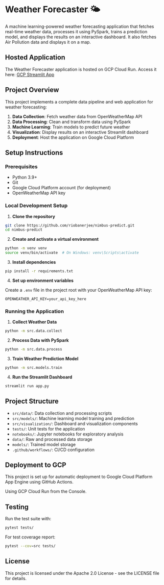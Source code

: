 # Weather Forecaster 🌤️

A machine learning-powered weather forecasting application that fetches real-time weather data, processes it using PySpark, trains a prediction model, and displays the results on an interactive dashboard. It also fetches Air Pollution data and displays it on a map.

## Hosted Application
The Weather Forecaster application is hosted on GCP Cloud Run.
Access it here: [GCP Streamlit App](https://nimbus-predict-645776801901.europe-west2.run.app)
<!-- 

The Weather Forecaster application is hosted on Streamlit Cloud. You can access it at:

[https://nimbus-predict.streamlit.app](https://nimbus-predict.streamlit.app) -->

## Project Overview

This project implements a complete data pipeline and web application for weather forecasting:

1. **Data Collection**: Fetch weather data from OpenWeatherMap API
2. **Data Processing**: Clean and transform data using PySpark
3. **Machine Learning**: Train models to predict future weather
4. **Visualization**: Display results on an interactive Streamlit dashboard
5. **Deployment**: Host the application on Google Cloud Platform

## Setup Instructions

### Prerequisites

- Python 3.9+
- Git
- Google Cloud Platform account (for deployment)
- OpenWeatherMap API key

### Local Development Setup

1. **Clone the repository**

```bash
git clone https://github.com/riobanerjee/nimbus-predict.git
cd nimbus-predict
```

2. **Create and activate a virtual environment**

```bash
python -m venv venv
source venv/bin/activate  # On Windows: venv\Scripts\activate
```

3. **Install dependencies**

```bash
pip install -r requirements.txt
```

4. **Set up environment variables**

Create a `.env` file in the project root with your OpenWeatherMap API key:

```
OPENWEATHER_API_KEY=your_api_key_here
```

### Running the Application

1. **Collect Weather Data**

```bash
python -m src.data.collect
```

2. **Process Data with PySpark**

```bash
python -m src.data.process
```

3. **Train Weather Prediction Model**

```bash
python -m src.models.train
```

4. **Run the Streamlit Dashboard**

```bash
streamlit run app.py
```


## Project Structure

- `src/data/`: Data collection and processing scripts
- `src/models/`: Machine learning model training and prediction
- `src/visualization/`: Dashboard and visualization components
- `tests/`: Unit tests for the application
- `notebooks/`: Jupyter notebooks for exploratory analysis
- `data/`: Raw and processed data storage
- `models/`: Trained model storage
- `.github/workflows/`: CI/CD configuration

## Deployment to GCP

This project is set up for automatic deployment to Google Cloud Platform App Engine using GitHub Actions.

Using GCP Cloud Run from the Console.
<!-- 
1. **Set up Google Cloud SDK locally**

```bash
gcloud init
gcloud auth application-default login
```

2. **Create a service account and download key**

Go to GCP Console > IAM & Admin > Service Accounts and create a new service account with App Engine Admin and Storage Admin roles. Download the key as JSON.

3. **Add GitHub Secrets**

In your GitHub repository, go to Settings > Secrets and add:
- `GCP_SA_KEY`: The content of your service account key JSON file
- `GCP_PROJECT_ID`: Your Google Cloud project ID

4. **Manual Deployment**

```bash
gcloud app deploy app.yaml
``` -->

## Testing

Run the test suite with:

```bash
pytest tests/
```

For test coverage report:

```bash
pytest --cov=src tests/
```

## License

This project is licensed under the Apache 2.0 License - see the LICENSE file for details.